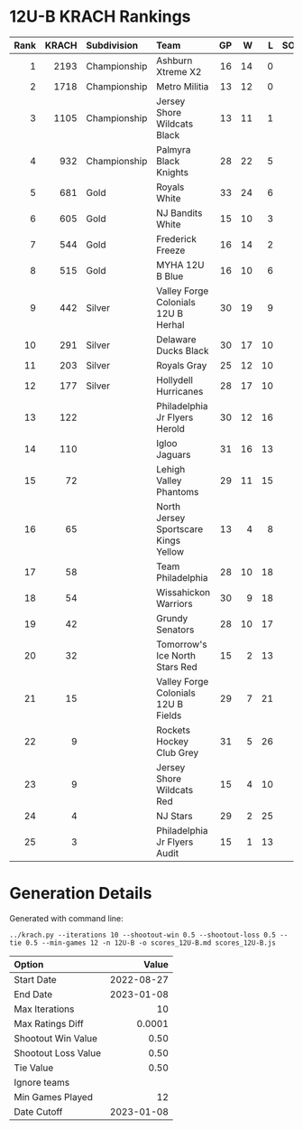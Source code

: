 # 12U-B KRACH Rankings
Rank|KRACH|Subdivision|Team|GP|W|L|SOW|SOL|T|SoS
---:|---:|:---|:---|---:|---:|---:|---:|---:|---:|---:
1|2193|Championship|Ashburn Xtreme X2|16|14|0|1|1|0|421
2|1718|Championship|Metro Militia|13|12|0|0|1|0|280
3|1105|Championship|Jersey Shore Wildcats Black|13|11|1|1|0|0|383
4|932|Championship|Palmyra Black Knights|28|22|5|0|1|0|444
5|681|Gold|Royals White|33|24|6|0|2|1|373
6|605|Gold|NJ Bandits White|15|10|3|1|1|0|436
7|544|Gold|Frederick Freeze|16|14|2|0|0|0|105
8|515|Gold|MYHA 12U B Blue|16|10|6|0|0|0|460
9|442|Silver|Valley Forge Colonials 12U B Herhal|30|19|9|1|1|0|449
10|291|Silver|Delaware Ducks Black|30|17|10|2|0|1|378
11|203|Silver|Royals Gray|25|12|10|1|2|0|393
12|177|Silver|Hollydell Hurricanes|28|17|10|1|0|0|333
13|122||Philadelphia Jr Flyers Herold|30|12|16|1|1|0|318
14|110||Igloo Jaguars|31|16|13|1|1|0|202
15|72||Lehigh Valley Phantoms|29|11|15|2|1|0|245
16|65||North Jersey Sportscare Kings Yellow|13|4|8|1|0|0|555
17|58||Team Philadelphia|28|10|18|0|0|0|339
18|54||Wissahickon Warriors|30|9|18|1|2|0|298
19|42||Grundy Senators|28|10|17|0|1|0|319
20|32||Tomorrow's Ice North Stars Red|15|2|13|0|0|0|577
21|15||Valley Forge Colonials 12U B Fields|29|7|21|1|0|0|212
22|9||Rockets Hockey Club Grey|31|5|26|0|0|0|316
23|9||Jersey Shore Wildcats Red|15|4|10|0|1|0|296
24|4||NJ Stars|29|2|25|2|0|0|238
25|3||Philadelphia Jr Flyers Audit|15|1|13|0|1|0|87
# Generation Details

Generated with command line:
```
../krach.py --iterations 10 --shootout-win 0.5 --shootout-loss 0.5 --tie 0.5 --min-games 12 -n 12U-B -o scores_12U-B.md scores_12U-B.js
```

| Option | Value |
| :----- | ----: |
| Start Date | 2022-08-27 |
| End Date | 2023-01-08 |
| Max Iterations | 10 |
| Max Ratings Diff | 0.0001 |
| Shootout Win Value | 0.50 |
| Shootout Loss Value | 0.50 |
| Tie Value | 0.50 |
| Ignore teams |  |
| Min Games Played | 12 |
| Date Cutoff | 2023-01-08 |

